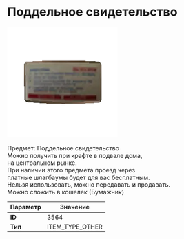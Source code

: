 # Поддельное свидетельство

![Item Image](../img/3564.webp?raw=true)

Предмет: Поддельное свидетельство<br>Можно получить при крафте в подвале дома, <br>на центральном рынке.<br>При наличии этого предмета проезд через<br>платные шлагбаумы будет для вас бесплатным.<br>Нельзя использовать, можно передавать и продавать.<br>Можно сложить в кошелек (Бумажник)


| Параметр | Значение |
|----------|----------|
| **ID** | 3564 |
| **Тип** | ITEM_TYPE_OTHER |

